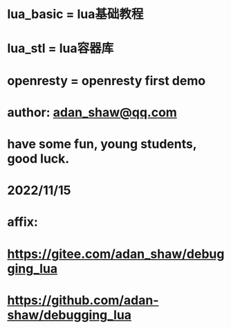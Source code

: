 # lua_basic  =  lua基础教程
# lua_stl    =  lua容器库
# openresty  =  openresty first demo

# author: adan_shaw@qq.com

# have some fun, young students, good luck.

# 2022/11/15

# affix:
#   https://gitee.com/adan_shaw/debugging_lua
#   https://github.com/adan-shaw/debugging_lua
